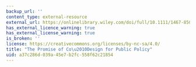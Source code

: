```yaml
---
backup_url: ''
content_type: external-resource
external_url: https://onlinelibrary.wiley.com/doi/full/10.1111/1467-8500.12310
has_external_licence_warning: true
has_external_license_warning: true
is_broken: ''
license: https://creativecommons.org/licenses/by-nc-sa/4.0/
title: "The Promise of Co\u2010Design for Public Policy"
uid: a37c286d-039a-45e7-b2fc-558f62c21854
---
```

